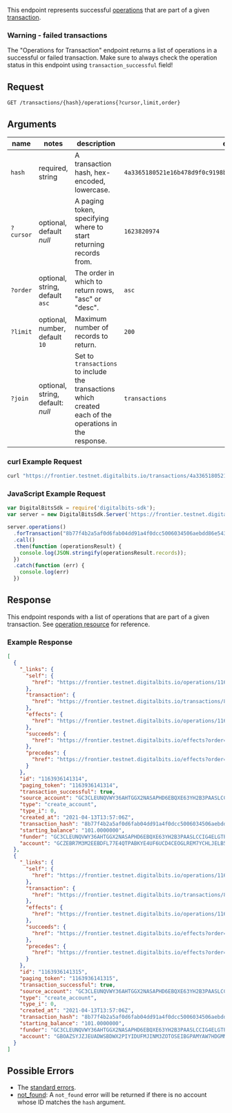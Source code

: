This endpoint represents successful [operations](https://github.com/xdbfoundation/go/tree/master/services/frontier/internal/docs/reference/resources/operation.md) that are part of a given [transaction](https://github.com/xdbfoundation/go/tree/master/services/frontier/internal/docs/reference/resources/transaction.md).

### Warning - failed transactions

The "Operations for Transaction" endpoint returns a list of operations in a successful or failed
transaction. Make sure to always check the operation status in this endpoint using
`transaction_successful` field!

## Request

```
GET /transactions/{hash}/operations{?cursor,limit,order}
```

## Arguments

| name | notes | description | example |
| ---- | ----- | ----------- | ------- |
| `hash` | required, string | A transaction hash, hex-encoded, lowercase. | `4a3365180521e16b478d9f0c9198b97a9434fc9cb07b34f83ecc32fc54d0ca8a` |
| `?cursor` | optional, default _null_ | A paging token, specifying where to start returning records from. | `1623820974` |
| `?order` | optional, string, default `asc` | The order in which to return rows, "asc" or "desc". | `asc` |
| `?limit` | optional, number, default `10` | Maximum number of records to return. | `200` |
| `?join` | optional, string, default: _null_ | Set to `transactions` to include the transactions which created each of the operations in the response. | `transactions` |

### curl Example Request

```sh
curl "https://frontier.testnet.digitalbits.io/transactions/4a3365180521e16b478d9f0c9198b97a9434fc9cb07b34f83ecc32fc54d0ca8a/operations?limit=1"
```

### JavaScript Example Request

```javascript
var DigitalBitsSdk = require('digitalbits-sdk');
var server = new DigitalBitsSdk.Server('https://frontier.testnet.digitalbits.io');

server.operations()
  .forTransaction("8b77f4b2a5af0d6fab04dd91a4f0dcc5006034506aebdd86e543d27781372f94")
  .call()
  .then(function (operationsResult) {
    console.log(JSON.stringify(operationsResult.records));
  })
  .catch(function (err) {
    console.log(err)
  })
```

## Response

This endpoint responds with a list of operations that are part of a given transaction. See [operation resource](https://github.com/xdbfoundation/go/tree/master/services/frontier/internal/docs/reference/resources/operation.md) for reference.

### Example Response

```json
[
  {
    "_links": {
      "self": {
        "href": "https://frontier.testnet.digitalbits.io/operations/1163936141314"
      },
      "transaction": {
        "href": "https://frontier.testnet.digitalbits.io/transactions/8b77f4b2a5af0d6fab04dd91a4f0dcc5006034506aebdd86e543d27781372f94"
      },
      "effects": {
        "href": "https://frontier.testnet.digitalbits.io/operations/1163936141314/effects"
      },
      "succeeds": {
        "href": "https://frontier.testnet.digitalbits.io/effects?order=desc&cursor=1163936141314"
      },
      "precedes": {
        "href": "https://frontier.testnet.digitalbits.io/effects?order=asc&cursor=1163936141314"
      }
    },
    "id": "1163936141314",
    "paging_token": "1163936141314",
    "transaction_successful": true,
    "source_account": "GC3CLEUNQVWY36AHTGGX2NASAPHD6EBQXE63YH2B3PAASLCCIG4ELGTP",
    "type": "create_account",
    "type_i": 0,
    "created_at": "2021-04-13T13:57:06Z",
    "transaction_hash": "8b77f4b2a5af0d6fab04dd91a4f0dcc5006034506aebdd86e543d27781372f94",
    "starting_balance": "101.0000000",
    "funder": "GC3CLEUNQVWY36AHTGGX2NASAPHD6EBQXE63YH2B3PAASLCCIG4ELGTP",
    "account": "GCZEBR7M3M2EEBDFL77E4QTPABKYE4UF6UCD4CEOGLREM7YCHLJELB52"
  },
  {
    "_links": {
      "self": {
        "href": "https://frontier.testnet.digitalbits.io/operations/1163936141315"
      },
      "transaction": {
        "href": "https://frontier.testnet.digitalbits.io/transactions/8b77f4b2a5af0d6fab04dd91a4f0dcc5006034506aebdd86e543d27781372f94"
      },
      "effects": {
        "href": "https://frontier.testnet.digitalbits.io/operations/1163936141315/effects"
      },
      "succeeds": {
        "href": "https://frontier.testnet.digitalbits.io/effects?order=desc&cursor=1163936141315"
      },
      "precedes": {
        "href": "https://frontier.testnet.digitalbits.io/effects?order=asc&cursor=1163936141315"
      }
    },
    "id": "1163936141315",
    "paging_token": "1163936141315",
    "transaction_successful": true,
    "source_account": "GC3CLEUNQVWY36AHTGGX2NASAPHD6EBQXE63YH2B3PAASLCCIG4ELGTP",
    "type": "create_account",
    "type_i": 0,
    "created_at": "2021-04-13T13:57:06Z",
    "transaction_hash": "8b77f4b2a5af0d6fab04dd91a4f0dcc5006034506aebdd86e543d27781372f94",
    "starting_balance": "101.0000000",
    "funder": "GC3CLEUNQVWY36AHTGGX2NASAPHD6EBQXE63YH2B3PAASLCCIG4ELGTP",
    "account": "GBOAZSYJZJEUADWSBDWX2PIYIDUFMJINM3ZOTOSEIBGPAMYAW7HDGMMC"
  }
]

```

## Possible Errors

- The [standard errors](https://github.com/xdbfoundation/go/blob/master/services/frontier/internal/docs/reference/errors.md#standard-errors).
- [not_found](https://github.com/xdbfoundation/go/blob/master/services/frontier/internal/docs/reference/errors/not-found.md): A `not_found` error will be returned if there is no account whose ID matches the `hash` argument.

